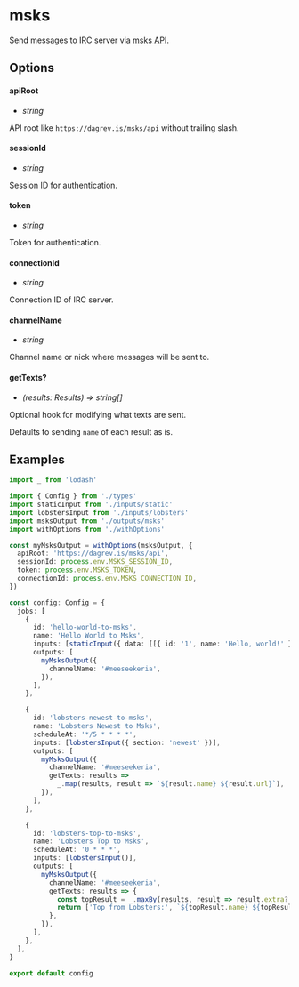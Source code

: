 # msks

Send messages to IRC server via [msks API](https://github.com/daGrevis/msks).

## Options

#### apiRoot
- _string_

API root like `https://dagrev.is/msks/api` without trailing slash.

#### sessionId
- _string_

Session ID for authentication.

#### token
- _string_

Token for authentication.

#### connectionId
- _string_

Connection ID of IRC server.

#### channelName
- _string_

Channel name or nick where messages will be sent to.

#### getTexts?
- _(results: Results) => string[]_

Optional hook for modifying what texts are sent.

Defaults to sending `name` of each result as is.

## Examples

```ts
import _ from 'lodash'

import { Config } from './types'
import staticInput from './inputs/static'
import lobstersInput from './inputs/lobsters'
import msksOutput from './outputs/msks'
import withOptions from './withOptions'

const myMsksOutput = withOptions(msksOutput, {
  apiRoot: 'https://dagrev.is/msks/api',
  sessionId: process.env.MSKS_SESSION_ID,
  token: process.env.MSKS_TOKEN,
  connectionId: process.env.MSKS_CONNECTION_ID,
})

const config: Config = {
  jobs: [
    {
      id: 'hello-world-to-msks',
      name: 'Hello World to Msks',
      inputs: [staticInput({ data: [[{ id: '1', name: 'Hello, world!' }]] })],
      outputs: [
        myMsksOutput({
          channelName: '#meeseekeria',
        }),
      ],
    },

    {
      id: 'lobsters-newest-to-msks',
      name: 'Lobsters Newest to Msks',
      scheduleAt: '*/5 * * * *',
      inputs: [lobstersInput({ section: 'newest' })],
      outputs: [
        myMsksOutput({
          channelName: '#meeseekeria',
          getTexts: results =>
            _.map(results, result => `${result.name} ${result.url}`),
        }),
      ],
    },

    {
      id: 'lobsters-top-to-msks',
      name: 'Lobsters Top to Msks',
      scheduleAt: '0 * * *',
      inputs: [lobstersInput()],
      outputs: [
        myMsksOutput({
          channelName: '#meeseekeria',
          getTexts: results => {
            const topResult = _.maxBy(results, result => result.extra?.score)!
            return ['Top from Lobsters:', `${topResult.name} ${topResult.url}`]
          },
        }),
      ],
    },
  ],
}

export default config
```
